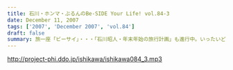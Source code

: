 ```yaml
---
title: 石川・ホンマ・ぶるんのBe-SIDE Your Life! vol.84-3
date: December 11, 2007
tags: ['2007', 'December 2007', 'vol.84']
draft: false
summary: 旅一座「ビーサイ」・・・「石川昭人・年末年始の旅行計画」も進行中。いったいどこに旅し、出没するのやら。あなたの、クリスマス、お正月の過ごし方計画も教えてやってくださいな。よろしくです。NAMAE
---
```


http://project-phi.ddo.jp/ishikawa/ishikawa084_3.mp3